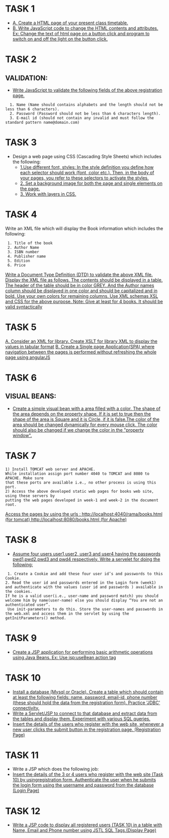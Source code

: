 # TASK 1
- [A. Create a HTML page of your present class timetable.](https://prabhasg03.github.io/Task-Codes/Task%201/1a.html)
- [B. Write JavaScript code to change the HTML contents and attributes.
Ex: Change the text of html page on a button click and program to switch on and off
the light on the button click.](https://prabhasg03.github.io/Task-Codes/Task%201/1b.html)
# TASK 2
## VALIDATION:
- [Write JavaScript to validate the following fields of the above registration page.](https://prabhasg03.github.io/Task-Codes/Task%202/Task%202.html)
```
  1. Name (Name should contains alphabets and the length should not be less than 6 characters).
  2. Password (Password should not be less than 6 characters length).
  3. E-mail id (should not contain any invalid and must follow the standard pattern name@domain.com)
```
# TASK 3
- Design a web page using CSS (Cascading Style Sheets) which includes the following:
  - [1.Use different font, styles:
    In the style definition you define how each selector should work (font, color etc.).
    Then, in the body of your pages, you refer to these selectors to activate the styles.](https://prabhasg03.github.io/Task-Codes/Task%203/3.1.html)
  - [2. Set a background image for both the page and single elements on the page.](https://prabhasg03.github.io/Task-Codes/Task%203/3.2.html)
  - [3. Work with layers in CSS.](https://prabhasg03.github.io/Task-Codes/Task%203/3.3.html)
# TASK 4
Write an XML file which will display the Book information which includes the following:
```
 1. Title of the book
 2. Author Name
 3. ISBN number
 4. Publisher name
 5. Edition
 6. Price
```
[Write a Document Type Definition (DTD) to validate the above XML file.
Display the XML file as follows.
The contents should be displayed in a table. The header of the table should be in color
GREY. And the Author names column should be displayed in one color and should be
capitalized and in bold. Use your own colors for remaining columns.
Use XML schemas XSL and CSS for the above purpose. Note:
Give at least for 4 books. It should be valid syntactically](https://prabhasg03.github.io/Task-Codes/Task%204/lib.xml)
# TASK 5
[A. Consider an XML for library. Create XSLT for library XML to display the values in tabular format](https://prabhasg03.github.io/Task-Codes/Task%205/5a/lib.xml)
[B. Create a Single page Application(SPA) where navigation between the pages is performed without refreshing the whole page using angularJS](https://prabhasg03.github.io/Task-Codes/Task%205/5b/5b.html)
# TASK 6
## VISUAL BEANS:
- [Create a simple visual bean with a area filled with a color.
The shape of the area depends on the property shape. If it is set to true then the shape of the area is Square and it is Circle, if it is false.The color of the area should be changed dynamically for every mouse click. The color should also be changed if we change the color in the "property window".](https://github.com/prabhasg03/Task-Codes/tree/Web-Technologies/Task%206/ColorsProject)
# TASK 7
```
1) Install TOMCAT web server and APACHE.
While installation assign port number 4040 to TOMCAT and 8080 to APACHE. Make sure
that these ports are available i.e., no other process is using this port.
2) Access the above developed static web pages for books web site, using these servers by
putting the web pages developed in week-1 and week-2 in the document root.
```
[Access the pages by using the urls : 
http://localhost:4040/rama/books.html (for tomcat)
http://localhost:8080/books.html (for Apache)](https://github.com/prabhasg03/Task-Codes/tree/Web-Technologies/Task%207)
# TASK 8
- [Assume four users user1,user2, user3 and user4 having the passwords pwd1,pwd2,pwd3 and
pwd4 respectively. Write a servelet for doing the following:](https://github.com/prabhasg03/Task-Codes/tree/Web-Technologies/Task%208)
```
 1. Create a Cookie and add these four user id’s and passwords to this Cookie.
2. Read the user id and passwords entered in the Login form (week1) and authenticate with the values (user id and passwords ) available in the cookies.
If he is a valid user(i.e., user-name and password match) you should welcome him by name(user-name) else you should display “You are not an authenticated user”.
 Use init-parameters to do this. Store the user-names and passwords in the web.xml and access them in the servlet by using the getInitParameters() method.
```
# TASK 9
- [Create a JSP application for performing basic arithmetic operations using Java Beans.
Ex: Use jsp:useBean action tag](https://github.com/prabhasg03/Task-Codes/tree/Web-Technologies/Task%209)
# TASK 10
- [Install a database (Mysql or Oracle). Create a table which should contain at least the
following fields: name, password, email-id, phone number (these should hold the data from
the registration form). Practice 'JDBC' connectivity.](https://github.com/prabhasg03/Task-Codes/tree/Web-Technologies/Task%2010)
- [Write a Servlet/JSP to connect to that database and extract data from the tables and display
them. Experiment with various SQL queries.](https://github.com/prabhasg03/Task-Codes/tree/Web-Technologies/Task%2010)
- [Insert the details of the users who register with the web site, whenever a new user clicks the
submit button in the registration page. (Registration Page)](https://github.com/prabhasg03/Task-Codes/tree/Web-Technologies/Task%2010)
# TASK 11
- Write a JSP which does the following job:
 - [Insert the details of the 3 or 4 users who register with the web site (Task 10) by usingregistration form. Authenticate the user when he submits the login form using the username and password from the database (Login Page)](https://github.com/prabhasg03/Task-Codes/tree/Web-Technologies/Task%2011)
# TASK 12
- [Write a JSP code to display all registered users (TASK 10) in a table with Name, Email and Phone number using JSTL SQL Tags.(Display Page)](https://github.com/prabhasg03/Task-Codes/tree/Web-Technologies/Task%2012)
